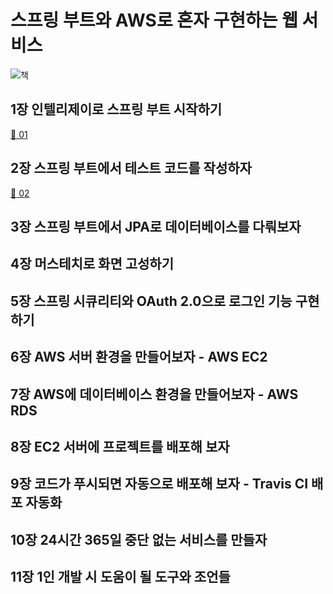 # 스프링 부트와 AWS로 혼자 구현하는 웹 서비스

![책](https://github.com/pkyung/TIL/assets/81898507/bf24c895-3a9b-4f20-bd9e-8fa2113e34b7)

## 1장 인텔리제이로 스프링 부트 시작하기

[:link: 01](./01.md/)

## 2장 스프링 부트에서 테스트 코드를 작성하자

[:link: 02](./02.md/)

## 3장 스프링 부트에서 JPA로 데이터베이스를 다뤄보자

## 4장 머스테치로 화면 고성하기

## 5장 스프링 시큐리티와 OAuth 2.0으로 로그인 기능 구현하기

## 6장 AWS 서버 환경을 만들어보자 - AWS EC2

## 7장 AWS에 데이터베이스 환경을 만들어보자 - AWS RDS

## 8장 EC2 서버에 프로젝트를 배포해 보자

## 9장 코드가 푸시되면 자동으로 배포해 보자 - Travis CI 배포 자동화

## 10장 24시간 365일 중단 없는 서비스를 만들자

## 11장 1인 개발 시 도움이 될 도구와 조언들

